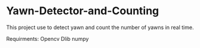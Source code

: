 # Yawn-Detector-and-Counting
This project use to detect yawn and count the number of yawns in real time.

Requirments:
Opencv
Dlib
numpy

